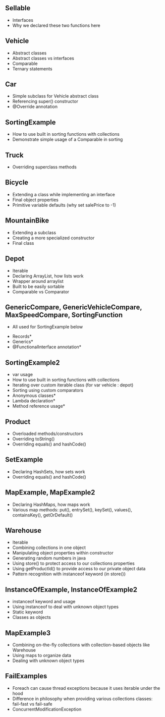 Sellable
---------
- Interfaces
- Why we declared these two functions here

Vehicle
--------
- Abstract classes
- Abstract classes vs interfaces
- Comparable
- Ternary statements

Car
----
- Simple subclass for Vehicle abstract class
- Referencing super() constructor
- @Override annotation

SortingExample
----------------
- How to use built in sorting functions with collections
- Demonstrate simple usage of a Comparable in sorting

Truck
------
- Overriding superclass methods

Bicycle
--------
- Extending a class while implementing an interface
- Final object properties
- Primitive variable defaults (why set salePrice to -1)

MountainBike
-------------
- Extending a subclass
- Creating a more specialized constructor
- Final class

Depot
-----
- Iterable
- Declaring ArrayList, how lists work
- Wrapper around arraylist
- Built to be easily sortable
- Comparable vs Comparator

GenericCompare, GenericVehicleCompare, MaxSpeedCompare, SortingFunction
------------------------------------------------------------------------
- All used for SortingExample below
* Records*
* Generics*
* @FunctionalInterface annotation*

SortingExample2
--------------
- var usage
- How to use built in sorting functions with collections
- Iterating over custom iterable class (for var vehicle : depot)
- Sorting using custom comparators
- Anonymous classes*
- Lambda declaration*
- Method reference usage*

Product
--------
- Overloaded methods/constructors
- Overriding toString()
- Overriding equals() and hashCode()

SetExample
----------
- Declaring HashSets, how sets work
- Overriding equals() and hashCode()

MapExample, MapExample2
------------------------------------
- Declaring HashMaps, how maps work
- Various map methods: put(), entrySet(), keySet(), values(), containsKey(), getOrDefault()

Warehouse
----------
- Iterable
- Combining collections in one object
- Manipulating object properties within constructor
- Generating random numbers in java
- Using store() to protect access to our collections properties
- Using getProductId() to provide access to our private object data
- Pattern recognition with instanceof keyword (in store())

InstanceOfExample, InstanceOfExample2
-------------------------------------
- instanceof keyword and usage
- Using instanceof to deal with unknown object types
- Static keyword
- Classes as objects

MapExample3
------------
- Combining on-the-fly collections with collection-based objects like Warehouse
- Using maps to organize data
- Dealing with unknown object types

FailExamples
-------------
- Foreach can cause thread exceptions because it uses iterable under the hood
- Difference in philosophy when providing various collections classes: fail-fast vs fail-safe
- ConcurrentModificationException
